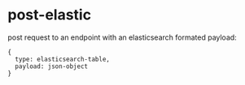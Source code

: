 # post-elastic
post request to an endpoint with an elasticsearch formated payload:

```
{
  type: elasticsearch-table,
  payload: json-object
}
```
